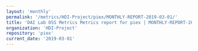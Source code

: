 ```yaml
---
layout: 'monthly'
permalink: '/metrics/HDI-Project/piex/MONTHLY-REPORT-2019-03-01/'
title: 'DAI Lab OSS Metrics Metrics report for piex | MONTHLY-REPORT-2019-03-01'
organization: 'HDI-Project'
repository: 'piex'
current_date: '2019-03-01'
---
```


